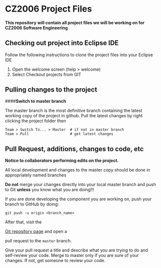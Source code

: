 # CZ2006 Project Files

#### This repository will contain all project files we will be working on for CZ2006 Software Engineering



## Checking out project into Eclipse IDE
Follow the following instructions to clone the project files into your Eclipse IDE

1. Open the welcome screen (help > welcome)
2. Select Checkout projects from GIT


## Pulling changes to the project

####**Switch to master branch**

   The master branch is the most definitive branch containing the latest working 
   copy of the project in github. Pull the latest changes by right clicking the project
   folder then

  `Team > Switch To... > Master  # if not in master branch`  
  `Team > Pull                   # get latest changes`  



## Pull Request, additions, changes to code, etc

**Notice to collaborators performing edits on the project.**

All local development and changes to the master copy should be done in
appropriately named branches

**Do not** merge your changes directly into your local master branch and push to Git
**unless** you know what you are doing!!!

If you are done developing the component you are working on, push your
branch to GitHub by doing:

`git push -u origin <branch_name>`

After that, visit the

[Git repository page](//github.com/sohjunjie/transporter/) and open a

pull request to the `master` branch.

Give your pull request a title and describe what you are trying to do
and self-review your code. Merge to master only if you are sure of 
your changes. If not, get someone to review your code.
